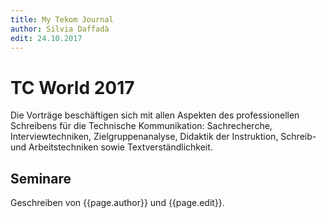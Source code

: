 ```yaml
---
title: My Tekom Journal
author: Silvia Daffadà
edit: 24.10.2017
---
```




# TC World 2017

Die Vorträge beschäftigen sich mit allen Aspekten des professionellen Schreibens für die Technische Kommunikation:
Sachrecherche, Interviewtechniken, Zielgruppenanalyse, Didaktik der Instruktion, Schreib- und Arbeitstechniken sowie Textverständlichkeit.

## Seminare

Geschreiben von {{page.author}} und {{page.edit}}. 

